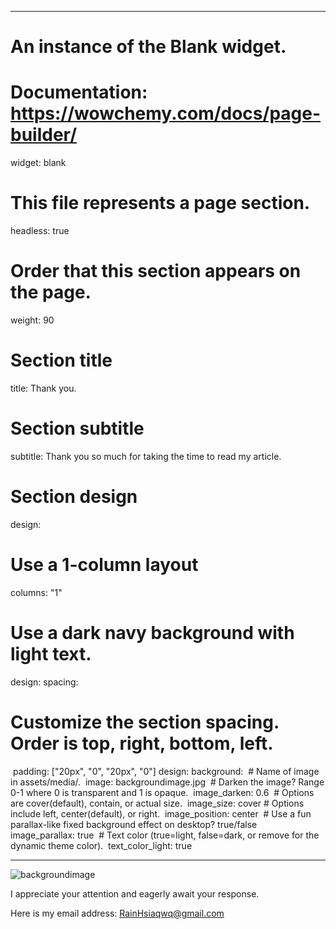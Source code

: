 
---
# An instance of the Blank widget.

# Documentation: https://wowchemy.com/docs/page-builder/
widget: blank

# This file represents a page section.
headless: true

# Order that this section appears on the page.
weight: 90

# Section title

title: Thank you. 

# Section subtitle
subtitle: Thank you so much for taking the time to read my article.

# Section design

design:
  # Use a 1-column layout
  columns: "1"
# Use a dark navy background with light text.

design:
  spacing:
# Customize the section spacing. Order is top, right, bottom, left.

​    padding: ["20px", "0", "20px", "0"]
design:
  background:
​    # Name of image in assets/media/.
​    image: backgroundimage.jpg
​    # Darken the image? Range 0-1 where 0 is transparent and 1 is opaque.
​    image_darken: 0.6
​    #  Options are cover(default), contain, or actual size.
​    image_size: cover
​    # Options include left, center(default), or right.
​    image_position: center
​    # Use a fun parallax-like fixed background effect on desktop? true/false
​    image_parallax: true
​    # Text color (true=light, false=dark, or remove for the dynamic theme color).
​    text_color_light: true

---
![backgroundimage](https://s2.loli.net/2022/06/28/YGhv3P2cJyaSLkj.jpg)

I appreciate your attention and eagerly await your response.

Here is my email address: RainHsiaqwq@gmail.com